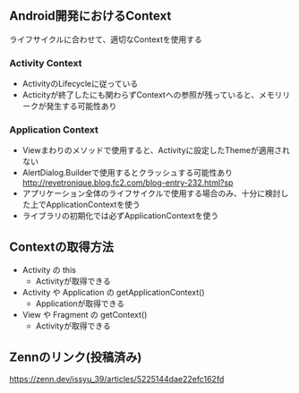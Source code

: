 ## Android開発におけるContext
ライフサイクルに合わせて、適切なContextを使用する

### Activity Context

- ActivityのLifecycleに従っている
- Acticityが終了したにも関わらずContextへの参照が残っていると、メモリリークが発生する可能性あり

### Application Context

- Viewまわりのメソッドで使用すると、Activityに設定したThemeが適用されない
-  AlertDialog.Builderで使用するとクラッシュする可能性あり
http://revetronique.blog.fc2.com/blog-entry-232.html?sp
- アプリケーション全体のライフサイクルで使用する場合のみ、十分に検討した上でApplicationContextを使う
- ライブラリの初期化では必ずApplicationContextを使う

## Contextの取得方法
- Activity の this
  - Activityが取得できる
- Activity や Application の getApplicationContext()
  - Applicationが取得できる
- View や Fragment の getContext()
  - Activityが取得できる

## Zennのリンク(投稿済み)
https://zenn.dev/issyu_39/articles/5225144dae22efc162fd
